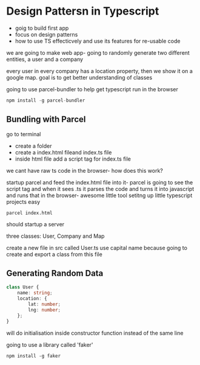 # Design Pattersn in Typescript

-   goig to build first app
-   focus on design patterns
-   how to use TS effecticvely and use its features for re-usable code

we are going to make web app- going to randomly generate two different entities, a user and a company

every user in every company has a location property, then we show it on a google map. goal is to get better understanding of classes

going to use parcel-bundler to help get typescript run in the browser

```ts
npm install -g parcel-bundler
```

## Bundling with Parcel

go to terminal

-   create a folder
-   create a index.html fileand index.ts file
-   inside html file add a script tag for index.ts file

we cant have raw ts code in the browser- how does this work?

startup parcel and feed the index.html file into it- parcel is going to see the script tag and when it sees .ts it parses the code and turns it into javascript and runs that in the browser- awesome little tool setitng up little typescript projects easy

```
parcel index.html
```

should startup a server

three classes: User, Company and Map

create a new file in src called User.ts
use capital name because going to create and export a class from this file

## Generating Random Data

```ts
class User {
	name: string;
	location: {
		lat: number;
		lng: number;
	};
}
```

will do initialisation inside constructor function instead of the same line

going to use a library called 'faker'

```
npm install -g faker
```
